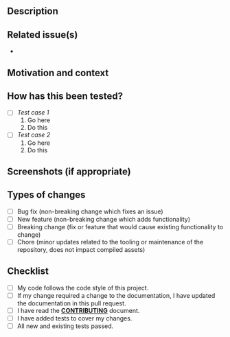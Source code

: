 <!--- Provide a general summary of your changes in the Title above -->

## Description

<!--- Describe your changes in detail -->

## Related issue(s)

<!---
    This project only accepts feature and fix pull requests related to open issues.

    - If suggesting a new feature or change, please discuss it in an issue first.
    - If fixing a bug, there should be an issue describing it with steps to reproduce.
-->

-

## Motivation and context

<!--- Why is this change required? What problem does it solve? -->

## How has this been tested?

<!--- Please describe in detail how you tested your changes. -->
<!--- Include details of your testing environment, and the tests you ran to see how your change affects other areas of the code, etc. -->

-   [ ] _Test case 1_
    1. Go here
    2. Do this
-   [ ] _Test case 2_
    1. Go here
    2. Do this

## Screenshots (if appropriate)

## Types of changes

<!--- What types of changes does your code introduce? Put an `x` in all the boxes that apply: -->

-   [ ] Bug fix (non-breaking change which fixes an issue)
-   [ ] New feature (non-breaking change which adds functionality)
-   [ ] Breaking change (fix or feature that would cause existing functionality to change)
-   [ ] Chore (minor updates related to the tooling or maintenance of the repository, does not impact compiled assets)

## Checklist

<!--- Go over all the following points, and put an `x` in all the boxes that apply.  If you're unsure about any of these, don't hesitate to ask. We're here to help! -->

-   [ ] My code follows the code style of this project.
-   [ ] If my change required a change to the documentation, I have updated the documentation in this pull request.
-   [ ] I have read the **[CONTRIBUTING](<(/blob/main/CONTRIBUTING.md)>)**
        document.
-   [ ] I have added tests to cover my changes.
-   [ ] All new and existing tests passed.
